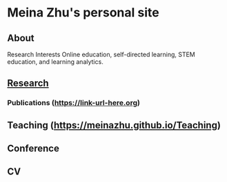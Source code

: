 # Meina Zhu's personal site
## About
Research Interests
Online education, self-directed learning, STEM education, and learning analytics.

## <a href="https://meinazhu.github.io/Research">Research</a> 
### Publications (https://link-url-here.org)
## Teaching (https://meinazhu.github.io/Teaching)
## Conference
## CV
